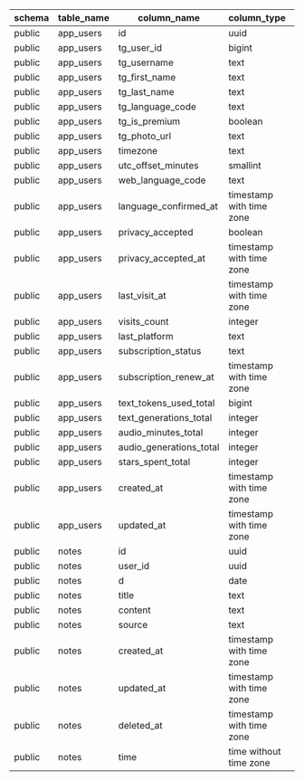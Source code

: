 | schema | table_name | column_name             | column_type              | is_nullable | column_default    |
| ------ | ---------- | ----------------------- | ------------------------ | ----------- | ----------------- |
| public | app_users  | id                      | uuid                     | NO          | gen_random_uuid() |
| public | app_users  | tg_user_id              | bigint                   | NO          | null              |
| public | app_users  | tg_username             | text                     | YES         | null              |
| public | app_users  | tg_first_name           | text                     | YES         | null              |
| public | app_users  | tg_last_name            | text                     | YES         | null              |
| public | app_users  | tg_language_code        | text                     | YES         | null              |
| public | app_users  | tg_is_premium           | boolean                  | YES         | null              |
| public | app_users  | tg_photo_url            | text                     | YES         | null              |
| public | app_users  | timezone                | text                     | NO          | 'UTC'::text       |
| public | app_users  | utc_offset_minutes      | smallint                 | YES         | null              |
| public | app_users  | web_language_code       | text                     | YES         | null              |
| public | app_users  | language_confirmed_at   | timestamp with time zone | YES         | null              |
| public | app_users  | privacy_accepted        | boolean                  | NO          | false             |
| public | app_users  | privacy_accepted_at     | timestamp with time zone | YES         | null              |
| public | app_users  | last_visit_at           | timestamp with time zone | YES         | null              |
| public | app_users  | visits_count            | integer                  | NO          | 0                 |
| public | app_users  | last_platform           | text                     | YES         | null              |
| public | app_users  | subscription_status     | text                     | YES         | 'none'::text      |
| public | app_users  | subscription_renew_at   | timestamp with time zone | YES         | null              |
| public | app_users  | text_tokens_used_total  | bigint                   | NO          | 0                 |
| public | app_users  | text_generations_total  | integer                  | NO          | 0                 |
| public | app_users  | audio_minutes_total     | integer                  | NO          | 0                 |
| public | app_users  | audio_generations_total | integer                  | NO          | 0                 |
| public | app_users  | stars_spent_total       | integer                  | NO          | 0                 |
| public | app_users  | created_at              | timestamp with time zone | NO          | now()             |
| public | app_users  | updated_at              | timestamp with time zone | NO          | now()             |
| public | notes      | id                      | uuid                     | NO          | gen_random_uuid() |
| public | notes      | user_id                 | uuid                     | NO          | null              |
| public | notes      | d                       | date                     | NO          | null              |
| public | notes      | title                   | text                     | YES         | null              |
| public | notes      | content                 | text                     | NO          | null              |
| public | notes      | source                  | text                     | YES         | 'web'::text       |
| public | notes      | created_at              | timestamp with time zone | NO          | now()             |
| public | notes      | updated_at              | timestamp with time zone | NO          | now()             |
| public | notes      | deleted_at              | timestamp with time zone | YES         | null              |
| public | notes      | time                    | time without time zone   | YES         | null              |